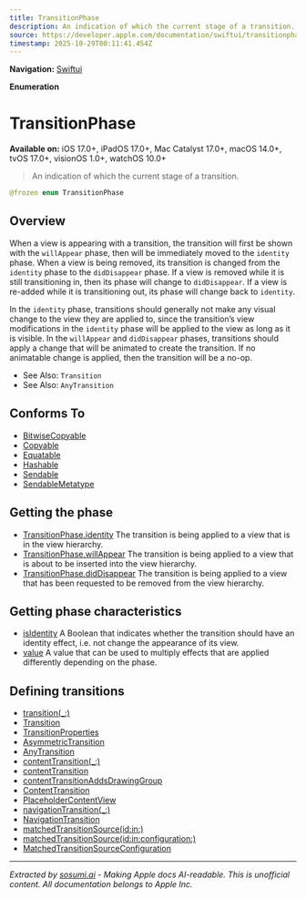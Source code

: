 ```yaml
---
title: TransitionPhase
description: An indication of which the current stage of a transition.
source: https://developer.apple.com/documentation/swiftui/transitionphase
timestamp: 2025-10-29T00:11:41.454Z
---
```


**Navigation:** [Swiftui](/documentation/swiftui)

**Enumeration**

# TransitionPhase

**Available on:** iOS 17.0+, iPadOS 17.0+, Mac Catalyst 17.0+, macOS 14.0+, tvOS 17.0+, visionOS 1.0+, watchOS 10.0+

> An indication of which the current stage of a transition.

```swift
@frozen enum TransitionPhase
```

## Overview

When a view is appearing with a transition, the transition will first be shown with the `willAppear` phase, then will be immediately moved to the `identity` phase. When a view is being removed, its transition is changed from the `identity` phase to the `didDisappear` phase. If a view is removed while it is still transitioning in, then its phase will change to `didDisappear`. If a view is re-added while it is transitioning out, its phase will change back to `identity`.

In the `identity` phase, transitions should generally not make any visual change to the view they are applied to, since the transition’s view modifications in the `identity` phase will be applied to the view as long as it is visible. In the `willAppear` and `didDisappear` phases, transitions should apply a change that will be animated to create the transition. If no animatable change is applied, then the transition will be a no-op.

- See Also: `Transition`
- See Also: `AnyTransition`

## Conforms To

- [BitwiseCopyable](/documentation/Swift/BitwiseCopyable)
- [Copyable](/documentation/Swift/Copyable)
- [Equatable](/documentation/Swift/Equatable)
- [Hashable](/documentation/Swift/Hashable)
- [Sendable](/documentation/Swift/Sendable)
- [SendableMetatype](/documentation/Swift/SendableMetatype)

## Getting the phase

- [TransitionPhase.identity](/documentation/swiftui/transitionphase/identity) The transition is being applied to a view that is in the view hierarchy.
- [TransitionPhase.willAppear](/documentation/swiftui/transitionphase/willappear) The transition is being applied to a view that is about to be inserted into the view hierarchy.
- [TransitionPhase.didDisappear](/documentation/swiftui/transitionphase/diddisappear) The transition is being applied to a view that has been requested to be removed from the view hierarchy.

## Getting phase characteristics

- [isIdentity](/documentation/swiftui/transitionphase/isidentity) A Boolean that indicates whether the transition should have an identity effect, i.e. not change the appearance of its view.
- [value](/documentation/swiftui/transitionphase/value) A value that can be used to multiply effects that are applied differently depending on the phase.

## Defining transitions

- [transition(_:)](/documentation/swiftui/view/transition(_:))
- [Transition](/documentation/swiftui/transition)
- [TransitionProperties](/documentation/swiftui/transitionproperties)
- [AsymmetricTransition](/documentation/swiftui/asymmetrictransition)
- [AnyTransition](/documentation/swiftui/anytransition)
- [contentTransition(_:)](/documentation/swiftui/view/contenttransition(_:))
- [contentTransition](/documentation/swiftui/environmentvalues/contenttransition)
- [contentTransitionAddsDrawingGroup](/documentation/swiftui/environmentvalues/contenttransitionaddsdrawinggroup)
- [ContentTransition](/documentation/swiftui/contenttransition)
- [PlaceholderContentView](/documentation/swiftui/placeholdercontentview)
- [navigationTransition(_:)](/documentation/swiftui/view/navigationtransition(_:))
- [NavigationTransition](/documentation/swiftui/navigationtransition)
- [matchedTransitionSource(id:in:)](/documentation/swiftui/view/matchedtransitionsource(id:in:))
- [matchedTransitionSource(id:in:configuration:)](/documentation/swiftui/view/matchedtransitionsource(id:in:configuration:))
- [MatchedTransitionSourceConfiguration](/documentation/swiftui/matchedtransitionsourceconfiguration)

---

*Extracted by [sosumi.ai](https://sosumi.ai) - Making Apple docs AI-readable.*
*This is unofficial content. All documentation belongs to Apple Inc.*
